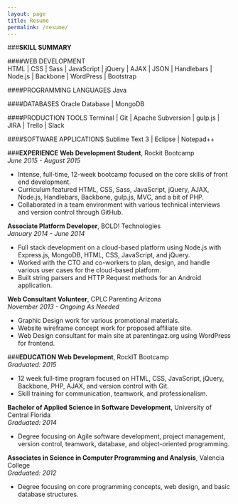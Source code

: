 ```yaml
---
layout: page
title: Resume
permalink: /resume/
---
```


###**SKILL SUMMARY**


####WEB DEVELOPMENT  
HTML | CSS | Sass | JavaScript | jQuery | AJAX | JSON | Handlebars | Node.js | Backbone | WordPress | Bootstrap

####PROGRAMMING LANGUAGES
Java  

####DATABASES
Oracle Database | MongoDB

####PRODUCTION TOOLS
Terminal | Git | Apache Subversion | gulp.js | JIRA | Trello | Slack

####SOFTWARE APPLICATIONS
Sublime Text 3 | Eclipse | Notepad++

###**EXPERIENCE**
**Web Development Student**, Rockit Bootcamp  
*June 2015 - August 2015*  
- Intense, full-time, 12-week bootcamp focused on the core skills of front end development.  
- Curriculum featured HTML, CSS, Sass, JavaScript, jQuery, AJAX, Node.js, Handlebars, Backbone, gulp.js, MVC, and a bit of PHP.  
- Collaborated in a team environment with various technical interviews and version control through GitHub.  

**Associate Platform Developer**, BOLD! Technologies  
*January 2014 - June 2014*   
-  Full stack development on a cloud-based platform using Node.js with Express.js, MongoDB, HTML, CSS, JavaScript, and jQuery.  
-  Worked with the CTO and co-workers to plan, design, and handle various user cases for the cloud-based platform.  
-  Built string parsers and HTTP Request methods for an Android application.

**Web Consultant Volunteer**, CPLC Parenting Arizona  
*November 2013 - Ongoing As Needed*  
-  Graphic Design work for various promotional materials.  
-  Website wireframe concept work for proposed affiliate site.  
-  Web Design consultant for main site at parentingaz.org using WordPress for frontend.  

###**EDUCATION**
**Web Development**, RockIT Bootcamp  
*Graduated: 2015*  
-  12 week full-time program focused on HTML, CSS, JavaScript, jQuery, Backbone, PHP, AJAX, and version control with Git.  
-  Skill training for communication, teamwork, and professionalism.  

**Bachelor of Applied Science in Software Development**, University of Central Florida  
*Graduated: 2014*  
-  Degree focusing on Agile software development, project management, version control, teamwork, database, and object-oriented programming.

**Associates in Science in Computer Programming and Analysis**, Valencia College  
*Graduated: 2012*  
- Degree focusing on core programming concepts, web design, and basic database structures.  

